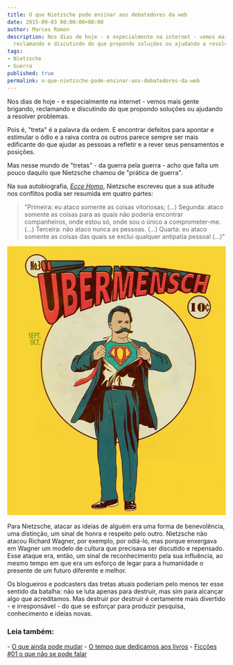 ```yaml
---
title: O que Nietzsche pode ensinar aos debatedores da web
date: 2015-09-03 00:00:00+00:00
author: Marcos Ramon
description: Nos dias de hoje - e especialmente na internet - vemos mais gente brigando,
  reclamando e discutindo do que propondo soluções ou ajudando a resolver problemas.
tags:
- Nietzsche
- Guerra
published: true
permalink: o-que-nietzsche-pode-ensinar-aos-debatedores-da-web
---
```

Nos dias de hoje - e especialmente na internet - vemos mais gente brigando, reclamando e discutindo do que propondo soluções ou ajudando a resolver problemas.

Pois é, "treta" é a palavra da ordem. E encontrar defeitos para apontar e estimular o ódio e a raiva contra os outros parece sempre ser mais edificante do que ajudar as pessoas a refletir e a rever seus pensamentos e posições.

Mas nesse mundo de "tretas" - da guerra pela guerra - acho que falta um pouco daquilo que Nietzsche chamou de "prática de guerra".

Na sua autobiografia, *[Ecce Homo](http://www.skoob.com.br/ecce-homo-1736ed2355.html)*, Nietzsche escreveu que a sua atitude nos conflitos podia ser resumida em quatro partes:

> "Primeira: eu ataco somente as coisas vitoriosas; (...) Segunda: ataco somente as coisas para as quais não poderia encontrar companheiros, onde estou só, onde sou o único a comprometer-me. (...) Terceira: não ataco nunca as pessoas. (...) Quarta: eu ataco somente as coisas das quais se exclui qualquer antipatia pessoal (...)"

<img src="/assets/img/Pasted image 20250310154017.png">

Para Nietzsche, atacar as ideias de alguém era uma forma de benevolência, uma distinção, um sinal de honra e respeito pelo outro. Nietzsche não atacou Richard Wagner, por exemplo, por odiá-lo, mas porque enxergava em Wagner um modelo de cultura que precisava ser discutido e repensado. Esse ataque era, então, um sinal de reconhecimento pela sua influência, ao mesmo tempo em que era um esforço de legar para a humanidade o presente de um futuro diferente e melhor.

Os blogueiros e podcasters das tretas atuais poderiam pelo menos ter esse sentido da batalha: não se luta apenas para destruir, mas sim para alcançar algo que acreditamos. Mas destruir por destruir é certamente mais divertido - e irresponsável - do que se esforçar para produzir pesquisa, conhecimento e ideias novas.



<h3>Leia também:</h3>
- <a href="/o-que-ainda-pode-mudar">O que ainda pode mudar</a>
- <a href="/o-tempo-que-dedicamos-aos-livros">O tempo que dedicamos aos livros</a>
- <a href="/ficcoes-01-o-que-nao-se-pode-falar">Ficções #01   o que não se pode falar</a>
